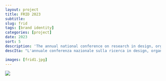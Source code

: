 ```yaml
---
layout: project
title: FRID 2023
subtitle: 
slug: frid
tags: [brand identity]
categories: [project]
date: 2023
sort: 5
description: 'The annual national conference on research in design, organized by the Iuav Doctoral School. I designed the visual identity for the year 2023, on the theme of <i>keywords</i> in design research, and curated the social media communication.'
descIta: "L'annuale conferenza nazionale sulla ricerca in design, organizzata dalla Scuola di Dottorato Iuav. Ho progettato l'identità visiva dell'anno 2023, sul tema delle parole chiave della ricerca in design, e curato la comunicazione sui social media."

images: [frid1.jpg]
---
```

![]({{site.baseurl}}/projects/frid1.jpg)
